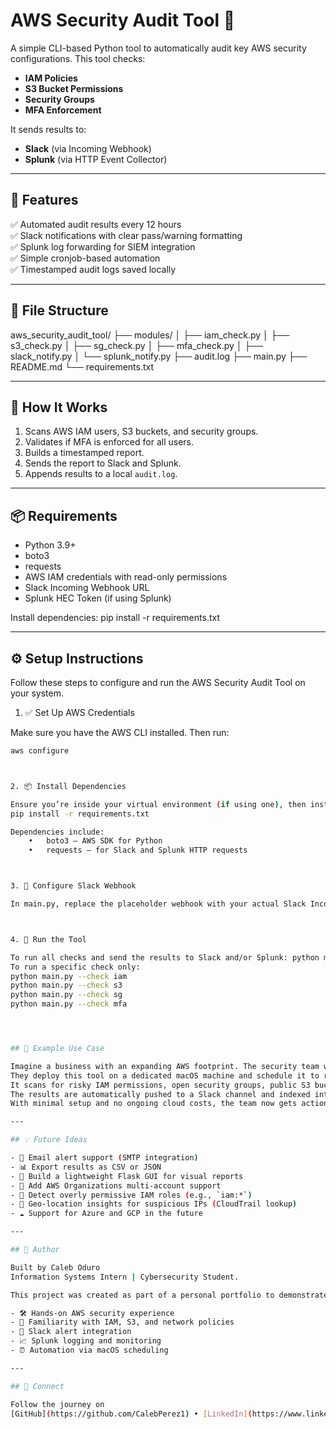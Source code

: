 # AWS Security Audit Tool 🔐

A simple CLI-based Python tool to automatically audit key AWS security configurations. This tool checks:

- **IAM Policies**
- **S3 Bucket Permissions**
- **Security Groups**
- **MFA Enforcement**

It sends results to:
- **Slack** (via Incoming Webhook)
- **Splunk** (via HTTP Event Collector)

---

## 🔧 Features

✅ Automated audit results every 12 hours  
✅ Slack notifications with clear pass/warning formatting  
✅ Splunk log forwarding for SIEM integration  
✅ Simple cronjob-based automation  
✅ Timestamped audit logs saved locally  

---

## 📁 File Structure

aws_security_audit_tool/
├── modules/
│   ├── iam_check.py
│   ├── s3_check.py
│   ├── sg_check.py
│   ├── mfa_check.py
│   ├── slack_notify.py
│   └── splunk_notify.py
├── audit.log
├── main.py
├── README.md
└── requirements.txt

---

## 🚀 How It Works

1. Scans AWS IAM users, S3 buckets, and security groups.  
2. Validates if MFA is enforced for all users.  
3. Builds a timestamped report.  
4. Sends the report to Slack and Splunk.  
5. Appends results to a local `audit.log`.

---

## 📦 Requirements

- Python 3.9+
- boto3
- requests
- AWS IAM credentials with read-only permissions
- Slack Incoming Webhook URL
- Splunk HEC Token (if using Splunk)

Install dependencies:
pip install -r requirements.txt

---

## ⚙️ Setup Instructions

Follow these steps to configure and run the AWS Security Audit Tool on your system.


 1. ✅ Set Up AWS Credentials

Make sure you have the AWS CLI installed. Then run:

```bash
aws configure



2. 📦 Install Dependencies

Ensure you’re inside your virtual environment (if using one), then install the required Python packages:
pip install -r requirements.txt

Dependencies include:
	•	boto3 – AWS SDK for Python
	•	requests – for Slack and Splunk HTTP requests



3. 🔗 Configure Slack Webhook

In main.py, replace the placeholder webhook with your actual Slack Incoming Webhook URL:slack_webhook_url = "https://hooks.slack.com/services/your/webhook/url"



4. 📄 Run the Tool

To run all checks and send the results to Slack and/or Splunk: python main.py
To run a specific check only:
python main.py --check iam
python main.py --check s3
python main.py --check sg
python main.py --check mfa 




## 🧠 Example Use Case

Imagine a business with an expanding AWS footprint. The security team wants daily visibility into potential risks without relying on expensive enterprise tooling.  
They deploy this tool on a dedicated macOS machine and schedule it to run every 12 hours using LaunchAgents.  
It scans for risky IAM permissions, open security groups, public S3 buckets, and users without MFA.  
The results are automatically pushed to a Slack channel and indexed into Splunk for visualization and audit logs.  
With minimal setup and no ongoing cloud costs, the team now gets actionable alerts and visibility.

---

## 💡 Future Ideas

- 📧 Email alert support (SMTP integration)  
- 📊 Export results as CSV or JSON  
- 🧩 Build a lightweight Flask GUI for visual reports  
- 🏢 Add AWS Organizations multi-account support  
- 🔐 Detect overly permissive IAM roles (e.g., `iam:*`)  
- 📍 Geo-location insights for suspicious IPs (CloudTrail lookup)  
- ☁️ Support for Azure and GCP in the future

---

## 👤 Author

Built by Caleb Oduro  
Information Systems Intern | Cybersecurity Student.

This project was created as part of a personal portfolio to demonstrate:

- 🛠 Hands-on AWS security experience  
- 🧠 Familiarity with IAM, S3, and network policies  
- 🔔 Slack alert integration  
- 📈 Splunk logging and monitoring  
- ⏰ Automation via macOS scheduling

---

## 🔗 Connect

Follow the journey on  
[GitHub](https://github.com/CalebPerez1) • [LinkedIn](https://www.linkedin.com/in/caleb-perez-o)

